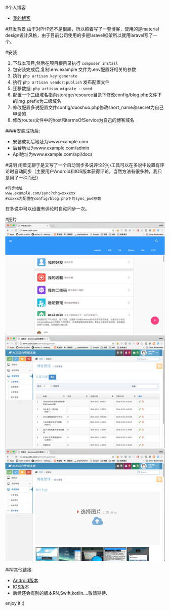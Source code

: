 #个人博客
- [我的博客](http://www.csi0n.com)

#开发背景
由于对PHP还不是很熟，所以照着写了一套博客，使用的是material design设计风格，由于目前公司使用的多是laravel框架所以就用laravel写了一个。

#安装
1. 下载本项目,然后在项目根目录执行 `composer install`
2. 包安装完成后,复制.env.example 文件为.env配置好相关的参数
3. 执行 `php artisan key:generate`
4. 执行 `php artisan vendor:publish` 发布配置文件
5. 迁移数据: `php artisan migrate --seed`  
6. 配置一个二级域名指向storage/resource目录下修改config/blog.php文件下的img_prefix为二级域名
7. 修改配置多说配置文件config/duoshuo.php修改short_name和secret为自己申请的
8. 修改routes文件中的host和termsOfService为自己的博客域名

####安装成功后:
- 安装成功后地址为www.example.com
- 后台地址为www.example.com/admin
- Api地址为www.example.com/api/docs

#说明
闲着无聊于是又写了一个自动同步多说评论的小工具可以在多说中设置有评论时自动同步（主要用户Android和IOS版本获得评论，当然方法有很多种，我只是用了一种而已）
```
#同步地址
www.example.com/sync?chq=xxxxxx
#xxxxx为配置在config/blog.php下的sync_pwd参数
```
在多说中可以设置有评论时自动同步一次。

#图片
![1](screenshot/f.png)
![2](screenshot/2.png)
![3](screenshot/3.png)

###其他链接:
- [Android版本](https://github.com/csi0n/Ace-Admin-Blog-Android)
- [IOS版本](https://github.com/csi0n/Ace-Admin-Blog-IOS)
- 后续还会有别的版本RN,Swift,kotlin....敬请期待.

enjoy it :)


